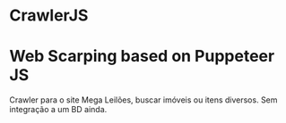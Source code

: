 # CrawlerJS
# Web Scarping based on Puppeteer JS
Crawler para o site Mega Leilões, buscar imóveis ou itens diversos. Sem integração a um BD ainda.


